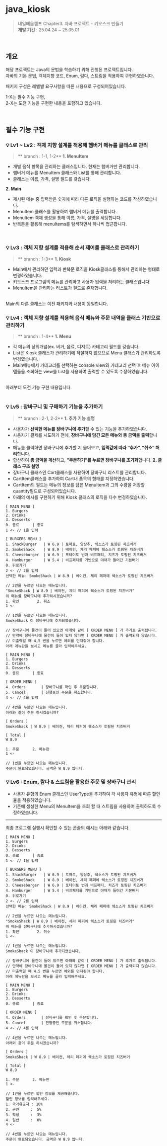 # java_kiosk
> 내일배움캠프 Chapter3. 자바 프로젝트 - 키오스크 만들기<br>
**개발 기간** : 25.04.24 ~ 25.05.01

<br>

## 개요
해당 프로젝트는 Java의 문법을 학습하기 위해 진행된 프로젝트입니다. <br>
자바의 기본 문법, 객체지향 코드, Enum, 람다, 스트림을 적용하여 구현하였습니다.

패키지 구성은 레벨별 요구사항을 따른 내용으로 구성되어있습니다.

1-X는 필수 기능 구현, <br>
2-X는 도전 기능을 구현한 내용을 포함하고 있습니다.

<br>

## 필수 기능 구현
### 💡 Lv1 ~ Lv2 : 객체 지향 설계를 적용해 햄버거 메뉴를 클래스로 관리
> ** branch : 1-1, 1-2**
**1. MenuItem**
- 개별 음식 항목을 관리하는 클래스입니다. 현재는 햄버거만 관리합니다.
- 햄버거 메뉴를 MenuItem 클래스와 List를 통해 관리합니다.
- 클래스는 이름, 가격, 설명 필드를 갖습니다.

**2. Main**
- 제시된 메뉴 중 입력받은 숫자에 따라 다른 로직을 실행하는 코드를 작성하였습니다.
- MenuItem 클래스를 활용하여 햄버거 메뉴를 출력합니다.
- MenuItem 객체 생성을 통해 이름, 가격, 설명을 세팅합니다.
- 반복문을 활용해 menuItems를 탐색하면서 하나씩 접근합니다.

<br>

### 💡 Lv3 : 객체 지향 설계를 적용해 순서 제어를 클래스로 관리하기
> ** branch : 1-3**
**1. Kiosk**
- Main에서 관리하던 입력과 반복문 로직을 Kiosk클래스를 통해서 관리하는 형태로 변경하였습니다.
- 키오스크 프로그램의 메뉴를 관리하고 사용자 입력을 처리하는 클래스입니다.
- MenuItem을 관리하는 리스트가 필드로 존재합니다.
<br>
Main외 다른 클래스는 이전 패키지와 내용이 동일합니다.

<br>

### 💡 Lv4 : 객체 지향 설계를 적용해 음식 메뉴와 주문 내역을 클래스 기반으로 관리하기
> ** branch : 1-4**
**1. Menu**
- 각 메뉴의 상위개념(ex. 버거, 음료, 디저트) 카테고리 필드를 갖습니다.
- List<MenuItem>은 Kiosk 클래스가 관리하기에 적절하지 않으므로 Menu 클래스가 관리하도록 변경였습니다.
- Main메뉴에서 카테고리를 선택하는 console view와 카테고리 선택 후 메뉴 아이템들을 조회하는 view를 List<MenuItem>를 사용하여 출력할 수 있도록 수정하였습니다.

<br>
아래부터 도전 기능 구현 내용입니다.
<br>
<br>

### 💡 Lv5 : 장바구니 및 구매하기 기능을 추가하기
> ** branch : 2-1, 2-2**
**1. 추가 기능 설명**
- 사용자가 **선택한 메뉴를 장바구니에 추가**할 수 있는 기능을 추가하였습니다.
- 사용자가 결제를 시도하기 전에, **장바구니에 담긴 모든 메뉴와 총 금액을 출력**합니다.
- 메뉴를 클릭하면 장바구니에 추가할 지 물어보고, **입력값에 따라 “추가”, “취소” 처리**합니다.
- 합산하여 **총 금액을 계산**하고, **“주문하기”를 누르면 장바구니를 초기화**합니다.
**2. 클래스 구조 설명**
- 장바구니 클래스인 Cart클래스를 사용하여 장바구니 리스트를 관리합니다.
- CartItem클래스를 추가하여 Cart내 품목의 형태를 지정하였습니다.
- CartItem의 필드는 메뉴의 정보를 담은 MenuItem과 그의 수량을 저장할 quantity필드로 구성되어있습니다.
- 아래의 예시를 구현하기 위해 Kiosk 클래스의 로직을 다수 변경하였습니다.

```
[ MAIN MENU ]
1. Burgers
2. Drinks
3. Desserts
0. 종료      | 종료
1 <- // 1을 입력

[ BURGERS MENU ]
1. ShackBurger   | W 6.9 | 토마토, 양상추, 쉑소스가 토핑된 치즈버거
2. SmokeShack    | W 8.9 | 베이컨, 체리 페퍼에 쉑소스가 토핑된 치즈버거
3. Cheeseburger  | W 6.9 | 포테이토 번과 비프패티, 치즈가 토핑된 치즈버거
4. Hamburger     | W 5.4 | 비프패티를 기반으로 야채가 들어간 기본버거
0. 뒤로가기
2 <- // 2를 입력
선택한 메뉴: SmokeShack | W 8.9 | 베이컨, 체리 페퍼에 쉑소스가 토핑된 치즈버거

// 2번을 누르면 나오는 메뉴입니다.
"SmokeShack | W 8.9 | 베이컨, 체리 페퍼에 쉑소스가 토핑된 치즈버거"
위 메뉴를 장바구니에 추가하시겠습니까?
1. 확인        2. 취소
1 <-

// 1번을 누르면 나오는 메뉴입니다.
SmokeShack 이 장바구니에 추가되었습니다.

// 장바구니에 물건이 들어 있으면 아래와 같이 [ ORDER MENU ] 가 추가로 출력됩니다.
// 만약에 장바구니에 물건이 들어 있지 않다면 [ ORDER MENU ] 가 출력되지 않습니다. 
// 미출력일 때 4,5 번을 누르면 예외를 던저줘야 합니다.
아래 메뉴판을 보시고 메뉴를 골라 입력해주세요.

[ MAIN MENU ]
1. Burgers
2. Drinks
3. Desserts
0. 종료      | 종료

[ ORDER MENU ]
4. Orders       | 장바구니를 확인 후 주문합니다.
5. Cancel       | 진행중인 주문을 취소합니다.
4 <- // 4를 입력

// 4번을 누르면 나오는 메뉴입니다.
아래와 같이 주문 하시겠습니까?

[ Orders ]
SmokeShack | W 8.9 | 베이컨, 체리 페퍼에 쉑소스가 토핑된 치즈버거

[ Total ]
W 8.9

1. 주문      2. 메뉴판
1 <-

// 1번을 누르면 나오는 메뉴입니다.
주문이 완료되었습니다. 금액은 W 8.9 입니다.
```

### 💡 Lv6 : Enum, 람다 & 스트림을 활용한 주문 및 장바구니 관리 
- 사용자 유형의 Enum 클래스인 UserType을 추가하여 각 사용자 유형에 따른 할인율을 적용하였습니다.
- 기존에 생성한 Menu의 MenuItem을 조회 할 때 스트림을 사용하여 출력하도록 수정하였습니다.

-----
최종 프로그램 실행시 확인할 수 있는 콘솔의 예시는 아래와 같습니다.

```
[ MAIN MENU ]
1. Burgers
2. Drinks
3. Desserts
0. 종료      | 종료
1 <- // 1을 입력

[ BURGERS MENU ]
1. ShackBurger   | W 6.9 | 토마토, 양상추, 쉑소스가 토핑된 치즈버거
2. SmokeShack    | W 8.9 | 베이컨, 체리 페퍼에 쉑소스가 토핑된 치즈버거
3. Cheeseburger  | W 6.9 | 포테이토 번과 비프패티, 치즈가 토핑된 치즈버거
4. Hamburger     | W 5.4 | 비프패티를 기반으로 야채가 들어간 기본버거
0. 뒤로가기
2 <- // 2를 입력
선택한 메뉴: SmokeShack | W 8.9 | 베이컨, 체리 페퍼에 쉑소스가 토핑된 치즈버거

// 2번을 누르면 나오는 메뉴입니다.
"SmokeShack | W 8.9 | 베이컨, 체리 페퍼에 쉑소스가 토핑된 치즈버거"
위 메뉴를 장바구니에 추가하시겠습니까?
1. 확인        2. 취소
1 <-

// 1번을 누르면 나오는 메뉴입니다.
SmokeShack 이 장바구니에 추가되었습니다.

// 장바구니에 물건이 들어 있으면 아래와 같이 [ ORDER MENU ] 가 추가로 출력됩니다.
// 만약에 장바구니에 물건이 들어 있지 않다면 [ ORDER MENU ] 가 출력되지 않습니다. 
// 미출력일 때 4,5 번을 누르면 예외를 던저줘야 합니다.
아래 메뉴판을 보시고 메뉴를 골라 입력해주세요.

[ MAIN MENU ]
1. Burgers
2. Drinks
3. Desserts
0. 종료      | 종료

[ ORDER MENU ]
4. Orders       | 장바구니를 확인 후 주문합니다.
5. Cancel       | 진행중인 주문을 취소합니다.
4 <- // 4를 입력

// 4번을 누르면 나오는 메뉴입니다.
아래와 같이 주문 하시겠습니까?

[ Orders ]
SmokeShack | W 8.9 | 베이컨, 체리 페퍼에 쉑소스가 토핑된 치즈버거

[ Total ]
W 8.9

1. 주문      2. 메뉴판
1 <-

// 1번을 누르면 할인 정보를 제공해줍니다.
할인 정보를 입력해주세요.
1. 국가유공자 : 10% 
2. 군인     :  5%
3. 학생     :  3%
4. 일반     :  0%
4 <-

// 4번을 누르면 나오는 메뉴입니다.
주문이 완료되었습니다. 금액은 W 8.9 입니다.
```
